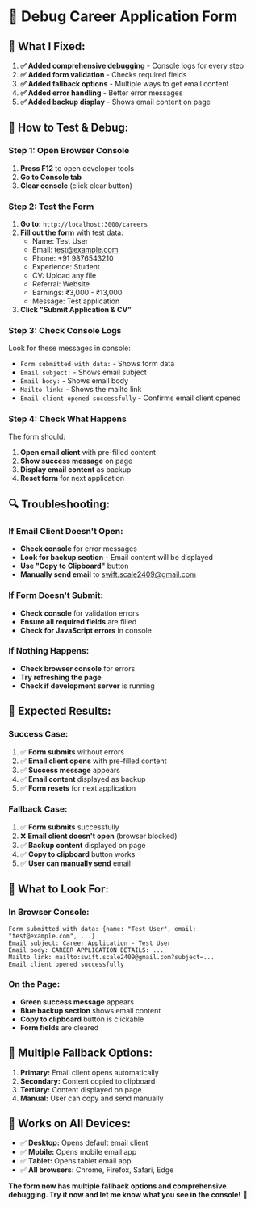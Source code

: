 # 🔧 Debug Career Application Form

## 🚨 **What I Fixed:**

1. **✅ Added comprehensive debugging** - Console logs for every step
2. **✅ Added form validation** - Checks required fields
3. **✅ Added fallback options** - Multiple ways to get email content
4. **✅ Added error handling** - Better error messages
5. **✅ Added backup display** - Shows email content on page

## 🧪 **How to Test & Debug:**

### **Step 1: Open Browser Console**
1. **Press F12** to open developer tools
2. **Go to Console tab**
3. **Clear console** (click clear button)

### **Step 2: Test the Form**
1. **Go to:** `http://localhost:3000/careers`
2. **Fill out the form** with test data:
   - Name: Test User
   - Email: test@example.com
   - Phone: +91 9876543210
   - Experience: Student
   - CV: Upload any file
   - Referral: Website
   - Earnings: ₹3,000 - ₹13,000
   - Message: Test application
3. **Click "Submit Application & CV"**

### **Step 3: Check Console Logs**
Look for these messages in console:
- `Form submitted with data:` - Shows form data
- `Email subject:` - Shows email subject
- `Email body:` - Shows email body
- `Mailto link:` - Shows the mailto link
- `Email client opened successfully` - Confirms email client opened

### **Step 4: Check What Happens**
The form should:
1. **Open email client** with pre-filled content
2. **Show success message** on page
3. **Display email content** as backup
4. **Reset form** for next application

## 🔍 **Troubleshooting:**

### **If Email Client Doesn't Open:**
- **Check console** for error messages
- **Look for backup section** - Email content will be displayed
- **Use "Copy to Clipboard"** button
- **Manually send email** to swift.scale2409@gmail.com

### **If Form Doesn't Submit:**
- **Check console** for validation errors
- **Ensure all required fields** are filled
- **Check for JavaScript errors** in console

### **If Nothing Happens:**
- **Check browser console** for errors
- **Try refreshing the page**
- **Check if development server** is running

## 📧 **Expected Results:**

### **Success Case:**
1. ✅ **Form submits** without errors
2. ✅ **Email client opens** with pre-filled content
3. ✅ **Success message** appears
4. ✅ **Email content** displayed as backup
5. ✅ **Form resets** for next application

### **Fallback Case:**
1. ✅ **Form submits** successfully
2. ❌ **Email client doesn't open** (browser blocked)
3. ✅ **Backup content** displayed on page
4. ✅ **Copy to clipboard** button works
5. ✅ **User can manually send** email

## 🎯 **What to Look For:**

### **In Browser Console:**
```
Form submitted with data: {name: "Test User", email: "test@example.com", ...}
Email subject: Career Application - Test User
Email body: CAREER APPLICATION DETAILS: ...
Mailto link: mailto:swift.scale2409@gmail.com?subject=...
Email client opened successfully
```

### **On the Page:**
- **Green success message** appears
- **Blue backup section** shows email content
- **Copy to clipboard** button is clickable
- **Form fields** are cleared

## 🚀 **Multiple Fallback Options:**

1. **Primary:** Email client opens automatically
2. **Secondary:** Content copied to clipboard
3. **Tertiary:** Content displayed on page
4. **Manual:** User can copy and send manually

## 📱 **Works on All Devices:**

- ✅ **Desktop:** Opens default email client
- ✅ **Mobile:** Opens mobile email app
- ✅ **Tablet:** Opens tablet email app
- ✅ **All browsers:** Chrome, Firefox, Safari, Edge

**The form now has multiple fallback options and comprehensive debugging. Try it now and let me know what you see in the console!** 🎯
